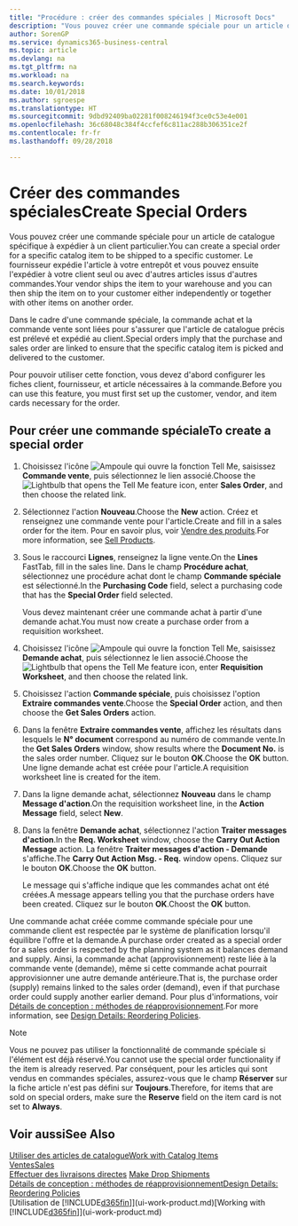 ```yaml
---
title: "Procédure : créer des commandes spéciales | Microsoft Docs"
description: "Vous pouvez créer une commande spéciale pour un article de catalogue spécifique à expédier à un client particulier. Le fournisseur expédie l'article à votre entrepôt et vous pouvez ensuite l'expédier à votre client seul ou avec d'autres articles issus d'autres commandes."
author: SorenGP
ms.service: dynamics365-business-central
ms.topic: article
ms.devlang: na
ms.tgt_pltfrm: na
ms.workload: na
ms.search.keywords: 
ms.date: 10/01/2018
ms.author: sgroespe
ms.translationtype: HT
ms.sourcegitcommit: 9dbd92409ba02281f008246194f3ce0c53e4e001
ms.openlocfilehash: 36c68048c384f4ccfef6c811ac288b306351ce2f
ms.contentlocale: fr-fr
ms.lasthandoff: 09/28/2018

---
```

# <a name="create-special-orders"></a><span data-ttu-id="7be05-104">Créer des commandes spéciales</span><span class="sxs-lookup"><span data-stu-id="7be05-104">Create Special Orders</span></span>
<span data-ttu-id="7be05-105">Vous pouvez créer une commande spéciale pour un article de catalogue spécifique à expédier à un client particulier.</span><span class="sxs-lookup"><span data-stu-id="7be05-105">You can create a special order for a specific catalog item to be shipped to a specific customer.</span></span> <span data-ttu-id="7be05-106">Le fournisseur expédie l'article à votre entrepôt et vous pouvez ensuite l'expédier à votre client seul ou avec d'autres articles issus d'autres commandes.</span><span class="sxs-lookup"><span data-stu-id="7be05-106">Your vendor ships the item to your warehouse and you can then ship the item on to your customer either independently or together with other items on another order.</span></span>  

<span data-ttu-id="7be05-107">Dans le cadre d'une commande spéciale, la commande achat et la commande vente sont liées pour s'assurer que l'article de catalogue précis est prélevé et expédié au client.</span><span class="sxs-lookup"><span data-stu-id="7be05-107">Special orders imply that the purchase and sales order are linked to ensure that the specific catalog item is picked and delivered to the customer.</span></span>  

<span data-ttu-id="7be05-108">Pour pouvoir utiliser cette fonction, vous devez d'abord configurer les fiches client, fournisseur, et article nécessaires à la commande.</span><span class="sxs-lookup"><span data-stu-id="7be05-108">Before you can use this feature, you must first set up the customer, vendor, and item cards necessary for the order.</span></span>  

## <a name="to-create-a-special-order"></a><span data-ttu-id="7be05-109">Pour créer une commande spéciale</span><span class="sxs-lookup"><span data-stu-id="7be05-109">To create a special order</span></span>  
1.  <span data-ttu-id="7be05-110">Choisissez l'icône ![Ampoule qui ouvre la fonction Tell Me](media/ui-search/search_small.png "Dites-moi ce que vous voulez faire"), saisissez **Commande vente**, puis sélectionnez le lien associé.</span><span class="sxs-lookup"><span data-stu-id="7be05-110">Choose the ![Lightbulb that opens the Tell Me feature](media/ui-search/search_small.png "Tell me what you want to do") icon, enter **Sales Order**, and then choose the related link.</span></span>  
2. <span data-ttu-id="7be05-111">Sélectionnez l'action **Nouveau**.</span><span class="sxs-lookup"><span data-stu-id="7be05-111">Choose the **New** action.</span></span> <span data-ttu-id="7be05-112">Créez et renseignez une commande vente pour l'article.</span><span class="sxs-lookup"><span data-stu-id="7be05-112">Create and fill in a  sales order for the item.</span></span> <span data-ttu-id="7be05-113">Pour en savoir plus, voir [Vendre des produits](sales-how-sell-products.md).</span><span class="sxs-lookup"><span data-stu-id="7be05-113">For more information, see [Sell Products](sales-how-sell-products.md).</span></span>
3.  <span data-ttu-id="7be05-114">Sous le raccourci **Lignes**, renseignez la ligne vente.</span><span class="sxs-lookup"><span data-stu-id="7be05-114">On the **Lines** FastTab, fill in the sales line.</span></span> <span data-ttu-id="7be05-115">Dans le champ **Procédure achat**, sélectionnez une procédure achat dont le champ **Commande spéciale** est sélectionné.</span><span class="sxs-lookup"><span data-stu-id="7be05-115">In the **Purchasing Code** field, select a purchasing code that has the **Special Order** field selected.</span></span>

    <span data-ttu-id="7be05-116">Vous devez maintenant créer une commande achat à partir d'une demande achat.</span><span class="sxs-lookup"><span data-stu-id="7be05-116">You must now create a purchase order from a requisition worksheet.</span></span>  
4. <span data-ttu-id="7be05-117">Choisissez l'icône ![Ampoule qui ouvre la fonction Tell Me](media/ui-search/search_small.png "Dites-moi ce que vous voulez faire"), saisissez **Demande achat**, puis sélectionnez le lien associé.</span><span class="sxs-lookup"><span data-stu-id="7be05-117">Choose the ![Lightbulb that opens the Tell Me feature](media/ui-search/search_small.png "Tell me what you want to do") icon, enter **Requisition Worksheet**, and then choose the related link.</span></span>  
5. <span data-ttu-id="7be05-118">Choisissez l'action **Commande spéciale**, puis choisissez l'option **Extraire commandes vente**.</span><span class="sxs-lookup"><span data-stu-id="7be05-118">Choose the **Special Order** action, and then choose the **Get Sales Orders** action.</span></span>  
6.  <span data-ttu-id="7be05-119">Dans la fenêtre **Extraire commandes vente**, affichez les résultats dans lesquels le **N° document** correspond au numéro de commande vente.</span><span class="sxs-lookup"><span data-stu-id="7be05-119">In the **Get Sales Orders** window, show results where the **Document No.** is the sales order number.</span></span> <span data-ttu-id="7be05-120">Cliquez sur le bouton **OK**.</span><span class="sxs-lookup"><span data-stu-id="7be05-120">Choose the **OK** button.</span></span> <span data-ttu-id="7be05-121">Une ligne demande achat est créée pour l'article.</span><span class="sxs-lookup"><span data-stu-id="7be05-121">A requisition worksheet line is created for the item.</span></span>  
7.  <span data-ttu-id="7be05-122">Dans la ligne demande achat, sélectionnez **Nouveau** dans le champ **Message d'action**.</span><span class="sxs-lookup"><span data-stu-id="7be05-122">On the requisition worksheet line, in the **Action Message** field, select **New**.</span></span>  
8.  <span data-ttu-id="7be05-123">Dans la fenêtre **Demande achat**, sélectionnez l'action **Traiter messages d'action**.</span><span class="sxs-lookup"><span data-stu-id="7be05-123">In the **Req. Worksheet** window, choose the **Carry Out Action Message** action.</span></span> <span data-ttu-id="7be05-124">La fenêtre **Traiter messages d'action - Demande** s'affiche.</span><span class="sxs-lookup"><span data-stu-id="7be05-124">The **Carry Out Action Msg. - Req.** window opens.</span></span> <span data-ttu-id="7be05-125">Cliquez sur le bouton **OK**.</span><span class="sxs-lookup"><span data-stu-id="7be05-125">Choose the **OK** button.</span></span>  

    <span data-ttu-id="7be05-126">Le message qui s'affiche indique que les commandes achat ont été créées.</span><span class="sxs-lookup"><span data-stu-id="7be05-126">A message appears telling you that the purchase orders have been created.</span></span> <span data-ttu-id="7be05-127">Cliquez sur le bouton **OK**.</span><span class="sxs-lookup"><span data-stu-id="7be05-127">Choost the **OK** button.</span></span>  

<span data-ttu-id="7be05-128">Une commande achat créée comme commande spéciale pour une commande client est respectée par le système de planification lorsqu'il équilibre l'offre et la demande.</span><span class="sxs-lookup"><span data-stu-id="7be05-128">A purchase order created as a special order for a sales order is respected by the planning system as it balances demand and supply.</span></span> <span data-ttu-id="7be05-129">Ainsi, la commande achat (approvisionnement) reste liée à la commande vente (demande), même si cette commande achat pourrait approvisionner une autre demande antérieure.</span><span class="sxs-lookup"><span data-stu-id="7be05-129">That is, the purchase order (supply) remains linked to the sales order (demand), even if that purchase order could supply another earlier demand.</span></span> <span data-ttu-id="7be05-130">Pour plus d'informations, voir [Détails de conception : méthodes de réapprovisionnement](design-details-reservation-order-tracking-and-action-messaging.md).</span><span class="sxs-lookup"><span data-stu-id="7be05-130">For more information, see [Design Details: Reordering Policies](design-details-reservation-order-tracking-and-action-messaging.md).</span></span>  

> [!NOTE]  
>  <span data-ttu-id="7be05-131">Vous ne pouvez pas utiliser la fonctionnalité de commande spéciale si l'élément est déjà réservé.</span><span class="sxs-lookup"><span data-stu-id="7be05-131">You cannot use the special order functionality if the item is already reserved.</span></span> <span data-ttu-id="7be05-132">Par conséquent, pour les articles qui sont vendus en commandes spéciales, assurez\-vous que le champ **Réserver** sur la fiche article n'est pas défini sur **Toujours**.</span><span class="sxs-lookup"><span data-stu-id="7be05-132">Therefore, for items that are sold on special orders, make sure the **Reserve** field on the item card is not set to **Always**.</span></span>  

## <a name="see-also"></a><span data-ttu-id="7be05-133">Voir aussi</span><span class="sxs-lookup"><span data-stu-id="7be05-133">See Also</span></span>  
[<span data-ttu-id="7be05-134">Utiliser des articles de catalogue</span><span class="sxs-lookup"><span data-stu-id="7be05-134">Work with Catalog Items</span></span>](inventory-how-work-nonstock-items.md)  
[<span data-ttu-id="7be05-135">Ventes</span><span class="sxs-lookup"><span data-stu-id="7be05-135">Sales</span></span>](sales-manage-sales.md)  
<span data-ttu-id="7be05-136">[Effectuer des livraisons directes](sales-how-drop-shipment.md) </span><span class="sxs-lookup"><span data-stu-id="7be05-136">[Make Drop Shipments](sales-how-drop-shipment.md) </span></span>  
[<span data-ttu-id="7be05-137">Détails de conception : méthodes de réapprovisionnement</span><span class="sxs-lookup"><span data-stu-id="7be05-137">Design Details: Reordering Policies</span></span>](design-details-reservation-order-tracking-and-action-messaging.md)  
<span data-ttu-id="7be05-138">[Utilisation de [!INCLUDE[d365fin](includes/d365fin_md.md)]](ui-work-product.md)</span><span class="sxs-lookup"><span data-stu-id="7be05-138">[Working with [!INCLUDE[d365fin](includes/d365fin_md.md)]](ui-work-product.md)</span></span>

